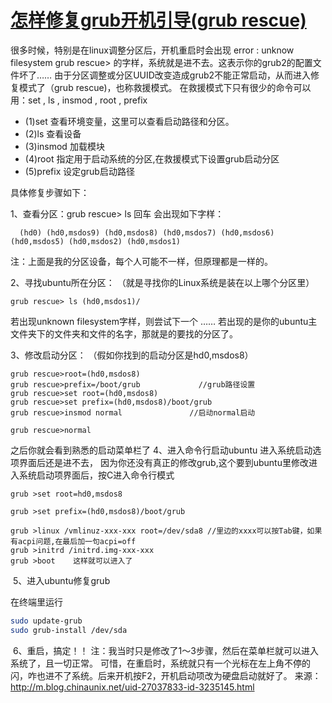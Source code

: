 # [怎样修复grub开机引导(grub rescue)](https://www.cnblogs.com/jins-note/p/9513335.html)

很多时候，特别是在linux调整分区后，开机重启时会出现     error : unknow filesystem     grub rescue>     的字样，系统就是进不去。这表示你的grub2的配置文件坏了……     由于分区调整或分区UUID改变造成grub2不能正常启动，从而进入修复模式了（grub rescue)，也称救援模式。         在救援模式下只有很少的命令可以用：set  ,  ls , insmod , root , prefix

- (1)set  查看环境变量，这里可以查看启动路径和分区。    
-  (2)ls  查看设备     
- (3)insmod  加载模块     
- (4)root  指定用于启动系统的分区,在救援模式下设置grub启动分区     
- (5)prefix 设定grub启动路径





具体修复步骤如下：    

1、查看分区：grub rescue> ls  回车       会出现如下字样：     

```
  (hd0) (hd0,msdos9) (hd0,msdos8) (hd0,msdos7) (hd0,msdos6) (hd0,msdos5) (hd0,msdos2) (hd0,msdos1)    
```

注：上面是我的分区设备，每个人可能不一样，但原理都是一样的。        

2、寻找ubuntu所在分区：      （就是寻找你的Linux系统是装在以上哪个分区里）       

`grub rescue> ls (hd0,msdos1)/`      

若出现unknown filesystem字样，则尝试下一个       ……       若出现的是你的ubuntu主文件夹下的文件夹和文件的名字，那就是的要找的分区了。

 3、修改启动分区：       （假如你找到的启动分区是hd0,msdos8）     



```
grub rescue>root=(hd0,msdos8)
grub rescue>prefix=/boot/grub             //grub路径设置
grub rescue>set root=(hd0,msdos8)
grub rescue>set prefix=(hd0,msdos8)/boot/grub
grub rescue>insmod normal               //启动normal启动    

grub rescue>normal     
```





之后你就会看到熟悉的启动菜单栏了
 4、进入命令行启动ubuntu     进入系统启动选项界面后还是进不去，    因为你还没有真正的修改grub,这个要到ubuntu里修改进入系统启动项界面后，按C进入命令行模式    

```
grub >set root=hd0,msdos8     

grub >set prefix=(hd0,msdos8)/boot/grub     

grub >linux /vmlinuz-xxx-xxx root=/dev/sda8 //里边的xxxx可以按Tab键，如果有acpi问题,在最后加一句acpi=off
grub >initrd /initrd.img-xxx-xxx
grub >boot    这样就可以进入了
```



​    5、进入ubuntu修复grub



 在终端里运行     

```bash
sudo update-grub
sudo grub-install /dev/sda
```



​    6、重启，搞定！！
 注：我当时只是修改了1～3步骤，然后在菜单栏就可以进入系统了，且一切正常。    可惜，在重启时，系统就只有一个光标在左上角不停的闪，咋也进不了系统。后来开机按F2，开机启动项改为硬盘启动就好了。
来源： <http://m.blog.chinaunix.net/uid-27037833-id-3235145.html> 